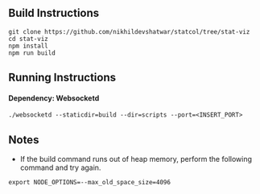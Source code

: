 ## Build Instructions

```
git clone https://github.com/nikhildevshatwar/statcol/tree/stat-viz
cd stat-viz
npm install
npm run build
```

## Running Instructions

#### Dependency: Websocketd

```
./websocketd --staticdir=build --dir=scripts --port=<INSERT_PORT>
```

## Notes

- If the build command runs out of heap memory, perform the following command and try again.

```
export NODE_OPTIONS=--max_old_space_size=4096
```
